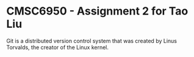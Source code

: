 # CMSC6950 - Assignment 2 for Tao Liu
Git is a distributed version control system that was created by Linus Torvalds, the creator of the Linux kernel.
